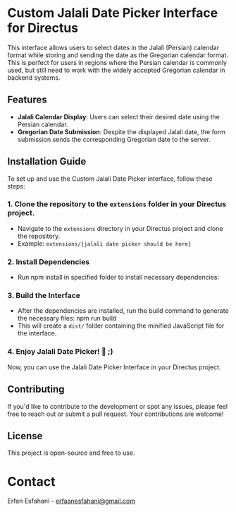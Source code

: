 # Custom Jalali Date Picker Interface for Directus

This interface allows users to select dates in the Jalali (Persian) calendar format while storing and sending the date as the Gregorian calendar format. This is perfect for users in regions where the Persian calendar is commonly used, but still need to work with the widely accepted Gregorian calendar in backend systems.

## Features
- **Jalali Calendar Display**: Users can select their desired date using the Persian calendar.
- **Gregorian Date Submission**: Despite the displayed Jalali date, the form submission sends the corresponding Gregorian date to the server.

## Installation Guide

To set up and use the Custom Jalali Date Picker interface, follow these steps:

### 1. Clone the repository to the `extensions` folder in your Directus project.
   - Navigate to the `extensions` directory in your Directus project and clone the repository.
   - Example: `extensions/{jalali date picker should be here}`

### 2. Install Dependencies
   - Run npm install in specified folder to install necessary dependencies:
     
### 3. Build the Interface
   - After the dependencies are installed, run the build command to generate the necessary files:
     npm run build
   - This will create a `dist/` folder containing the minified JavaScript file for the interface.

### 4. Enjoy Jalali Date Picker! 🎉 ;)

Now, you can use the Jalali Date Picker Interface in your Directus project.

## Contributing
If you'd like to contribute to the development or spot any issues, please feel free to reach out or submit a pull request. Your contributions are welcome!

## License
This project is open-source and free to use.

# Contact
Erfan Esfahani - erfaanesfahani@gmail.com

